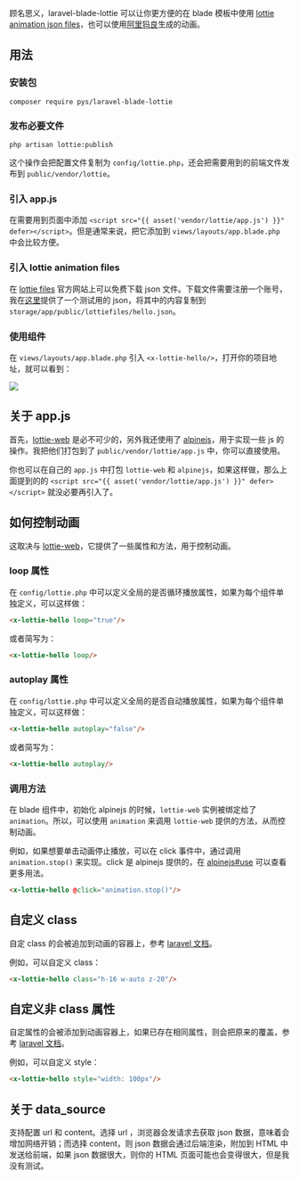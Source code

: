顾名思义，laravel-blade-lottie 可以让你更方便的在 blade 模板中使用 [lottie animation json files](https://lottiefiles.com/)，也可以使用[阿里犸良](https://design.alipay.com/emotion)生成的动画。

## 用法
### 安装包

    composer require pys/laravel-blade-lottie

### 发布必要文件

    php artisan lottie:publish

这个操作会把配置文件复制为 `config/lottie.php`，还会把需要用到的前端文件发布到 `public/vendor/lottie`。

### 引入 app.js
在需要用到页面中添加 `<script src="{{ asset('vendor/lottie/app.js') }}" defer></script>`。但是通常来说，把它添加到 `views/layouts/app.blade.php` 中会比较方便。

### 引入 lottie animation files
在 [lottie files](https://lottiefiles.com/) 官方网站上可以免费下载 json 文件。下载文件需要注册一个账号，我在[这里](https://cdn.jsdelivr.net/gh/pys1992/storage@main/other/hello-lottie.json)提供了一个测试用的 json，将其中的内容复制到 `storage/app/public/lottiefiles/hello.json`。

### 使用组件
在 `views/layouts/app.blade.php` 引入 `<x-lottie-hello/>`，打开你的项目地址，就可以看到：

![](https://cdn.jsdelivr.net/gh/pys1992/storage@main/image/20210331110313.gif)

## 关于 app.js
首先，[lottie-web](https://github.com/airbnb/lottie-web) 是必不可少的，另外我还使用了 [alpinejs](https://github.com/alpinejs/alpine)，用于实现一些 js 的操作。我把他们打包到了 `public/vendor/lottie/app.js` 中，你可以直接使用。

你也可以在自己的 `app.js` 中打包 `lottie-web` 和 `alpinejs`，如果这样做，那么上面提到的的 `<script src="{{ asset('vendor/lottie/app.js') }}" defer></script>` 就没必要再引入了。

## 如何控制动画
这取决与 [lottie-web](https://github.com/airbnb/lottie-web#usage)，它提供了一些属性和方法，用于控制动画。

### loop 属性
在 `config/lottie.php` 中可以定义全局的是否循环播放属性，如果为每个组件单独定义，可以这样做：
```html
<x-lottie-hello loop="true"/>
```

或者简写为：

```html
<x-lottie-hello loop/>
```

### autoplay 属性
在 `config/lottie.php` 中可以定义全局的是否自动播放属性，如果为每个组件单独定义，可以这样做：
```html
<x-lottie-hello autoplay="false"/>
```

或者简写为：

```html
<x-lottie-hello autoplay/>
```

### 调用方法
在 blade 组件中，初始化 alpinejs 的时候，`lottie-web` 实例被绑定给了 `animation`。所以，可以使用 `animation` 来调用 `lottie-web` 提供的方法，从而控制动画。

例如，如果想要单击动画停止播放，可以在 click 事件中，通过调用 `animation.stop()` 来实现。click 是 alpinejs 提供的，在 [alpinejs#use](https://github.com/alpinejs/alpine#use) 可以查看更多用法。
```html
<x-lottie-hello @click="animation.stop()"/>
```

## 自定义 class
自定 class 的会被追加到动画的容器上，参考 [laravel 文档](https://laravel.com/docs/8.x/blade#default-merged-attributes)。

例如，可以自定义 class：
```html
<x-lottie-hello class="h-16 w-auto z-20"/>
```

## 自定义非 class 属性
自定属性的会被添加到动画容器上，如果已存在相同属性，则会把原来的覆盖，参考 [laravel 文档](https://laravel.com/docs/8.x/blade#non-class-attribute-merging)。

例如，可以自定义 style：
```html
<x-lottie-hello style="width: 100px"/>
```

## 关于 data_source
支持配置 url 和 content。选择 url ，浏览器会发请求去获取 json 数据，意味着会增加网络开销；而选择 content，则 json 数据会通过后端渲染，附加到 HTML 中发送给前端，如果 json 数据很大，则你的 HTML 页面可能也会变得很大，但是我没有测试。

